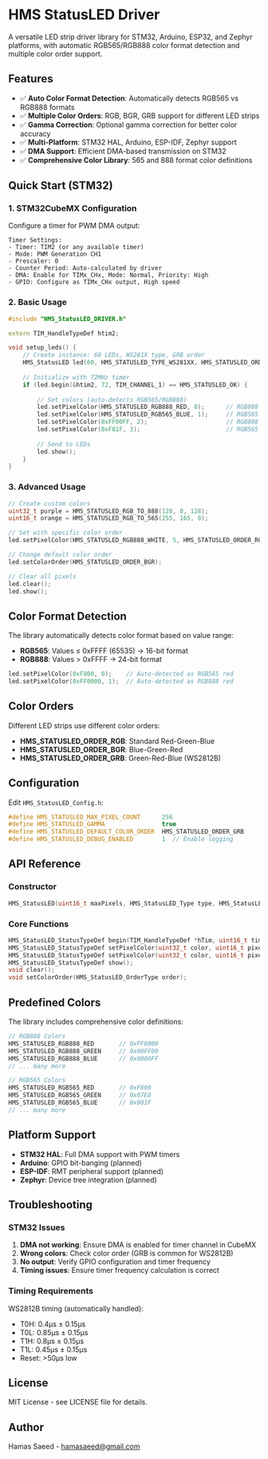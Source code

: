 # HMS StatusLED Driver

A versatile LED strip driver library for STM32, Arduino, ESP32, and Zephyr platforms, with automatic RGB565/RGB888 color format detection and multiple color order support.

## Features

- ✅ **Auto Color Format Detection**: Automatically detects RGB565 vs RGB888 formats
- ✅ **Multiple Color Orders**: RGB, BGR, GRB support for different LED strips
- ✅ **Gamma Correction**: Optional gamma correction for better color accuracy
- ✅ **Multi-Platform**: STM32 HAL, Arduino, ESP-IDF, Zephyr support
- ✅ **DMA Support**: Efficient DMA-based transmission on STM32
- ✅ **Comprehensive Color Library**: 565 and 888 format color definitions

## Quick Start (STM32)

### 1. STM32CubeMX Configuration

Configure a timer for PWM DMA output:

```
Timer Settings:
- Timer: TIM2 (or any available timer)
- Mode: PWM Generation CH1
- Prescaler: 0
- Counter Period: Auto-calculated by driver
- DMA: Enable for TIMx_CHx, Mode: Normal, Priority: High
- GPIO: Configure as TIMx_CHx output, High speed
```

### 2. Basic Usage

```cpp
#include "HMS_StatusLED_DRIVER.h"

extern TIM_HandleTypeDef htim2;

void setup_leds() {
    // Create instance: 60 LEDs, WS281X type, GRB order
    HMS_StatusLED led(60, HMS_STATUSLED_TYPE_WS281XX, HMS_STATUSLED_ORDER_GRB);
    
    // Initialize with 72MHz timer
    if (led.begin(&htim2, 72, TIM_CHANNEL_1) == HMS_STATUSLED_OK) {
        
        // Set colors (auto-detects RGB565/RGB888)
        led.setPixelColor(HMS_STATUSLED_RGB888_RED, 0);      // RGB888 red
        led.setPixelColor(HMS_STATUSLED_RGB565_BLUE, 1);     // RGB565 blue
        led.setPixelColor(0xFF00FF, 2);                      // RGB888 magenta
        led.setPixelColor(0xF81F, 3);                        // RGB565 magenta
        
        // Send to LEDs
        led.show();
    }
}
```

### 3. Advanced Usage

```cpp
// Create custom colors
uint32_t purple = HMS_STATUSLED_RGB_TO_888(128, 0, 128);
uint16_t orange = HMS_STATUSLED_RGB_TO_565(255, 165, 0);

// Set with specific color order
led.setPixelColor(HMS_STATUSLED_RGB888_WHITE, 5, HMS_STATUSLED_ORDER_RGB);

// Change default color order
led.setColorOrder(HMS_STATUSLED_ORDER_BGR);

// Clear all pixels
led.clear();
led.show();
```

## Color Format Detection

The library automatically detects color format based on value range:

- **RGB565**: Values ≤ 0xFFFF (65535) → 16-bit format
- **RGB888**: Values > 0xFFFF → 24-bit format

```cpp
led.setPixelColor(0xF800, 0);    // Auto-detected as RGB565 red
led.setPixelColor(0xFF0000, 1);  // Auto-detected as RGB888 red
```

## Color Orders

Different LED strips use different color orders:

- **HMS_STATUSLED_ORDER_RGB**: Standard Red-Green-Blue
- **HMS_STATUSLED_ORDER_BGR**: Blue-Green-Red  
- **HMS_STATUSLED_ORDER_GRB**: Green-Red-Blue (WS2812B)

## Configuration

Edit `HMS_StatusLED_Config.h`:

```cpp
#define HMS_STATUSLED_MAX_PIXEL_COUNT      256
#define HMS_STATUSLED_GAMMA                true
#define HMS_STATUSLED_DEFAULT_COLOR_ORDER  HMS_STATUSLED_ORDER_GRB
#define HMS_STATUSLED_DEBUG_ENABLED        1  // Enable logging
```

## API Reference

### Constructor
```cpp
HMS_StatusLED(uint16_t maxPixels, HMS_StatusLED_Type type, HMS_StatusLED_OrderType colorOrder)
```

### Core Functions
```cpp
HMS_StatusLED_StatusTypeDef begin(TIM_HandleTypeDef *hTim, uint16_t timerFreqMHz, uint8_t channel);
HMS_StatusLED_StatusTypeDef setPixelColor(uint32_t color, uint16_t pixelIndex);
HMS_StatusLED_StatusTypeDef setPixelColor(uint32_t color, uint16_t pixelIndex, HMS_StatusLED_OrderType colorOrder);
HMS_StatusLED_StatusTypeDef show();
void clear();
void setColorOrder(HMS_StatusLED_OrderType order);
```

## Predefined Colors

The library includes comprehensive color definitions:

```cpp
// RGB888 Colors
HMS_STATUSLED_RGB888_RED       // 0xFF0000
HMS_STATUSLED_RGB888_GREEN     // 0x00FF00
HMS_STATUSLED_RGB888_BLUE      // 0x0000FF
// ... many more

// RGB565 Colors  
HMS_STATUSLED_RGB565_RED       // 0xF800
HMS_STATUSLED_RGB565_GREEN     // 0x07E0
HMS_STATUSLED_RGB565_BLUE      // 0x001F
// ... many more
```

## Platform Support

- **STM32 HAL**: Full DMA support with PWM timers
- **Arduino**: GPIO bit-banging (planned)
- **ESP-IDF**: RMT peripheral support (planned)
- **Zephyr**: Device tree integration (planned)

## Troubleshooting

### STM32 Issues

1. **DMA not working**: Ensure DMA is enabled for timer channel in CubeMX
2. **Wrong colors**: Check color order (GRB is common for WS2812B)
3. **No output**: Verify GPIO configuration and timer frequency
4. **Timing issues**: Ensure timer frequency calculation is correct

### Timing Requirements

WS2812B timing (automatically handled):
- T0H: 0.4µs ± 0.15µs
- T0L: 0.85µs ± 0.15µs  
- T1H: 0.8µs ± 0.15µs
- T1L: 0.45µs ± 0.15µs
- Reset: >50µs low

## License

MIT License - see LICENSE file for details.

## Author

Hamas Saeed - hamasaeed@gmail.com